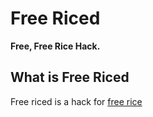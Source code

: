 # Free Riced
**Free, Free Rice Hack.**

## What is Free Riced
Free riced is a hack for [free rice](https://freerice.com/categories/basic-math-pre-algebra)

